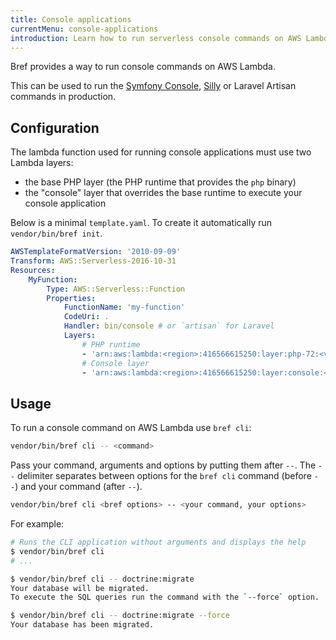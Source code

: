 ```yaml
---
title: Console applications
currentMenu: console-applications
introduction: Learn how to run serverless console commands on AWS Lambda with Symfony Console or Laravel Artisan.
---
```


Bref provides a way to run console commands on AWS Lambda.

This can be used to run the [Symfony Console](https://symfony.com/doc/master/components/console.html), [Silly](https://github.com/mnapoli/silly) or Laravel Artisan commands in production.

## Configuration

The lambda function used for running console applications must use two Lambda layers:

- the base PHP layer (the PHP runtime that provides the `php` binary)
- the "console" layer that overrides the base runtime to execute your console application

Below is a minimal `template.yaml`. To create it automatically run `vendor/bin/bref init`.

```yaml
AWSTemplateFormatVersion: '2010-09-09'
Transform: AWS::Serverless-2016-10-31
Resources:
    MyFunction:
        Type: AWS::Serverless::Function
        Properties:
            FunctionName: 'my-function'
            CodeUri: .
            Handler: bin/console # or `artisan` for Laravel
            Layers:
                # PHP runtime
                - 'arn:aws:lambda:<region>:416566615250:layer:php-72:<version>'
                # Console layer
                - 'arn:aws:lambda:<region>:416566615250:layer:console:<version>'
```

## Usage

To run a console command on AWS Lambda use `bref cli`:

```bash
vendor/bin/bref cli -- <command>
```

Pass your command, arguments and options by putting them after `--`. The `--` delimiter separates between options for the `bref cli` command (before `--`) and your command (after `--`).

```bash
vendor/bin/bref cli <bref options> -- <your command, your options>
```

For example:

```bash
# Runs the CLI application without arguments and displays the help
$ vendor/bin/bref cli
# ...

$ vendor/bin/bref cli -- doctrine:migrate
Your database will be migrated.
To execute the SQL queries run the command with the `--force` option.

$ vendor/bin/bref cli -- doctrine:migrate --force
Your database has been migrated.
```
